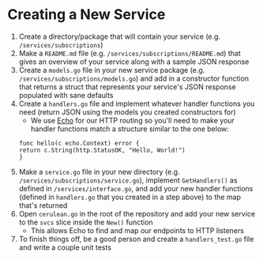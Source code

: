 # Creating a New Service

1. Create a directory/package that will contain your service (e.g. `/services/subscriptions`)
1. Make a `README.md` file (e.g. `/services/subscriptions/README.md`) that gives an overview of your service along with a sample JSON response
1. Create a `models.go` file in your new service package (e.g. `/services/subscriptions/models.go`) and add in a constructor function that returns a struct that represents your service's JSON response populated with sane defaults
1. Create a `handlers.go` file and implement whatever handler functions you need (return JSON using the models you created constructors for)
    - We use [Echo](https://echo.labstack.com/) for our HTTP routing so you'll need to make your handler functions match a structure similar to the one below:
    ```
    func hello(c echo.Context) error {
  	return c.String(http.StatusOK, "Hello, World!")
    }
    ```
1. Make a `service.go` file in your new directory (e.g. `/services/subscriptions/service.go`), implement `GetHandlers()` as defined in `/services/interface.go`, and add your new handler functions (defined in `handlers.go` that you created in a step above) to the map that's returned
1. Open `cerulean.go` in the root of the repository and add your new service to the `svcs` slice inside the `New()` function
    - This allows Echo to find and map our endpoints to HTTP listeners
1. To finish things off, be a good person and create a `handlers_test.go` file and write a couple unit tests
